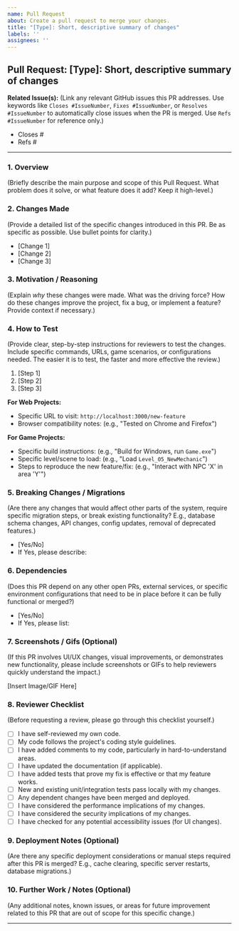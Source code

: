 ```yaml
---
name: Pull Request
about: Create a pull request to merge your changes.
title: "[Type]: Short, descriptive summary of changes"
labels: ''
assignees: ''
---
```


## Pull Request: [Type]: Short, descriptive summary of changes

**Related Issue(s):**
(Link any relevant GitHub issues this PR addresses. Use keywords like `Closes #IssueNumber`, `Fixes #IssueNumber`, or `Resolves #IssueNumber` to automatically close issues when the PR is merged. Use `Refs #IssueNumber` for reference only.)

*   Closes #
*   Refs #

---

### **1. Overview**

(Briefly describe the main purpose and scope of this Pull Request. What problem does it solve, or what feature does it add? Keep it high-level.)

### **2. Changes Made**

(Provide a detailed list of the specific changes introduced in this PR. Be as specific as possible. Use bullet points for clarity.)

*   [Change 1]
*   [Change 2]
*   [Change 3]

### **3. Motivation / Reasoning**

(Explain *why* these changes were made. What was the driving force? How do these changes improve the project, fix a bug, or implement a feature? Provide context if necessary.)

### **4. How to Test**

(Provide clear, step-by-step instructions for reviewers to test the changes. Include specific commands, URLs, game scenarios, or configurations needed. The easier it is to test, the faster and more effective the review.)

1.  [Step 1]
2.  [Step 2]
3.  [Step 3]

**For Web Projects:**
*   Specific URL to visit: `http://localhost:3000/new-feature`
*   Browser compatibility notes: (e.g., "Tested on Chrome and Firefox")

**For Game Projects:**
*   Specific build instructions: (e.g., "Build for Windows, run `Game.exe`")
*   Specific level/scene to load: (e.g., "Load `Level_05_NewMechanic`")
*   Steps to reproduce the new feature/fix: (e.g., "Interact with NPC 'X' in area 'Y'")

### **5. Breaking Changes / Migrations**

(Are there any changes that would affect other parts of the system, require specific migration steps, or break existing functionality? E.g., database schema changes, API changes, config updates, removal of deprecated features.)

*   [Yes/No]
*   If Yes, please describe:

### **6. Dependencies**

(Does this PR depend on any other open PRs, external services, or specific environment configurations that need to be in place before it can be fully functional or merged?)

*   [Yes/No]
*   If Yes, please list:

### **7. Screenshots / Gifs (Optional)**

(If this PR involves UI/UX changes, visual improvements, or demonstrates new functionality, please include screenshots or GIFs to help reviewers quickly understand the impact.)

[Insert Image/GIF Here]

### **8. Reviewer Checklist**

(Before requesting a review, please go through this checklist yourself.)

*   [ ] I have self-reviewed my own code.
*   [ ] My code follows the project's coding style guidelines.
*   [ ] I have added comments to my code, particularly in hard-to-understand areas.
*   [ ] I have updated the documentation (if applicable).
*   [ ] I have added tests that prove my fix is effective or that my feature works.
*   [ ] New and existing unit/integration tests pass locally with my changes.
*   [ ] Any dependent changes have been merged and deployed.
*   [ ] I have considered the performance implications of my changes.
*   [ ] I have considered the security implications of my changes.
*   [ ] I have checked for any potential accessibility issues (for UI changes).

### **9. Deployment Notes (Optional)**

(Are there any specific deployment considerations or manual steps required after this PR is merged? E.g., cache clearing, specific server restarts, database migrations.)

### **10. Further Work / Notes (Optional)**

(Any additional notes, known issues, or areas for future improvement related to this PR that are out of scope for this specific change.)

---

